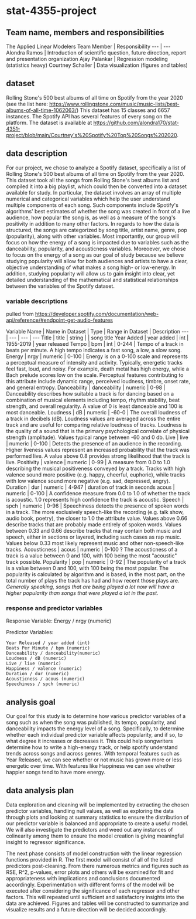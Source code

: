 # stat-4355-project
## Team name, members and responsibilities
The Applied Linear Modelers
Team Member | Responsibility
--- | ---
Alondra Ramos | Introduction of scientific question, future direction, report and presentation organization
Ajay Palankar | Regression modeling (statistics heavy)
Courtney Schaller | Data visualization (figures and tables)

## dataset
Rolling Stone's 500 best albums of all time on Spotify from the year 2020 (see the list here: https://www.rollingstone.com/music/music-lists/best-albums-of-all-time-1062063/) 
This dataset has 15 classes and 6657 instances. The Spotify API has several features of every song on the platform. The dataset is available at https://github.com/alondra170/stat-4351-project/blob/main/Courtney's%20Spotify%20Top%20Songs%202020.

## data description
For our project, we chose to analyze a Spotify dataset, specifically a list of Rolling Stone's 500 best albums of all time on Spotify from the year 2020. This dataset took all the songs from Rolling Stone's best albums list and compiled it into a big playlist, which could then be converted into a dataset available for study. In particular, the dataset involves an array of multiple numerical and categorical variables which help the user understand multiple components of each song. Such components include Spotify's algorithms' best estimates of whether the song was created in front of a live audience, how popular the song is, as well as a measure of the song's positivity in addition to many other factors. In regards to how the data is structured, the songs are categorized by song title, artist name, genre, pop (popularity), along with other variables. Most importantly, our group will focus on how the energy of a song is impacted due to variables such as the danceability, popularity, and acousticness variables. Moreoever, we chose to focus on the energy of a song as our goal of study because we believe studying popularity will allow for both audiences and artists to have a clear, objective understanding of what makes a song high- or low-energy. In addition, studying popularity will allow us to gain insight into clear, yet detailed understanding of the mathematical and statistical relationships between the variables of the Spotify dataset.

### variable descriptions 
pulled from https://developer.spotify.com/documentation/web-api/reference/#endpoint-get-audio-features

Variable Name | Name in Dataset | Type | Range in Dataset | Description
--- | --- | --- | ---
Title | title | string | | song title
Year Added | year added | int | 1955-2019 | year released
Tempo | bpm | int | 0-244 | Tempo of a track in beats per minute. A high tempo indicates a fast song, a low, a slow song.
Energy | nrgy | numeric | 0-100 | Energy is on a 0-100 scale and represents a perceptual measure of intensity and activity. Typically, energetic tracks feel fast, loud, and noisy. For example, death metal has high energy, while a Bach prelude scores low on the scale. Perceptual features contributing to this attribute include dynamic range, perceived loudness, timbre, onset rate, and general entropy.
Danceability | danceability | numeric | 0-98 | Danceability describes how suitable a track is for dancing based on a combination of musical elements including tempo, rhythm stability, beat strength, and overall regularity. A value of 0 is least danceable and 100 is most danceable.
Loudness | dB | numeric | -60-0 | The overall loudness of a track in decibels (dB). Loudness values are averaged across the entire track and are useful for comparing relative loudness of tracks. Loudness is the quality of a sound that is the primary psychological correlate of physical strength (amplitude). Values typical range between -60 and 0 db.
Live | live | numeric | 0-100 | Detects the presence of an audience in the recording. Higher liveness values represent an increased probability that the track was performed live. A value above 0.8 provides strong likelihood that the track is live.
Positivity | valence | numeric | 0-99 | A measure from 0.0 to 1.0 describing the musical positiveness conveyed by a track. Tracks with high valence sound more positive (e.g. happy, cheerful, euphoric), while tracks with low valence sound more negative (e.g. sad, depressed, angry).
Duration | dur | numeric | 4-947 | duration of track in seconds
acous | numeric | 0-100 | A confidence measure from 0.0 to 1.0 of whether the track is acoustic. 1.0 represents high confidence the track is acoustic.
Speech | spch | numeric | 0-96 | Speechiness detects the presence of spoken words in a track. The more exclusively speech-like the recording (e.g. talk show, audio book, poetry), the closer to 1.0 the attribute value. Values above 0.66 describe tracks that are probably made entirely of spoken words. Values between 0.33 and 0.66 describe tracks that may contain both music and speech, either in sections or layered, including such cases as rap music. Values below 0.33 most likely represent music and other non-speech-like tracks.
Acousticness | acous | numeric | 0-100 ? The acousticness of a track is a value between 0 and 100, with 100 being the most "acoustic" track possible. 
Popularity | pop | numeric | 0-92 | The popularity of a track is a value between 0 and 100, with 100 being the most popular. The popularity is calculated by algorithm and is based, in the most part, on the total number of plays the track has had and how recent those plays are. *Generally speaking, songs that are being played a lot now will have a higher popularity than songs that were played a lot in the past.*

### response and predictor variables

Response Variable: Energy / nrgy (numeric)

Predictor Variables:
  
    Year Released / year added (int)
    Beats Per Minute / bpm (numeric)
    Danceability / danceability(numeric)
    Loudness / dB (numeric)
    Live / live (numeric)
    Happiness / valence (numeric)
    Duration / dur (numeric)
    Acousticness / acous (numeric)
    Speechiness / spch (numeric)

## analysis goal

Our goal for this study is to determine how various predictor variables of a song such as when the song was published, its tempo, popularity, and danceability impacts the energy level of a song. Specifically, to determine whether each individual predictor variable affects popularity, and if so, to what degree it increases or decreases it. This could help songwriters determine how to write a high-energy track, or help spotify understand trends across songs and across genres. With temporal features such as Year Released, we can see whether or not music has grown more or less energetic over time. With features like Happiness we can see whether happier songs tend to have more energy.

## data analysis plan

Data exploration and cleaning will be implemented by extracting the chosen predictor variables, handling null values, as well as exploring the data through plots and looking at summary statistics to ensure the distribution of our predictor variable is balanced and appropriate to create a useful model. We will also investigate the predictors and weed out any instances of colinearity among them to ensure the model creation is giving meaningful insight to regressor significance. 

The next phase consists of model construction with the linear regression functions provided in R. The first model will consist of all of the listed predictors post-cleaning. From there numerous metrics and figures such as RSE, R^2, p-values, error plots and others will be examined for fit and appropriateness with implications and conclusions documented accordingly. Experimentation with different forms of the model will be executed after considering the significance of each regressor and other factors. This will repeated until sufficient and satisfactory insights into the data are achieved. Figures and tables will be constructed to summarize and visualize results and a future direction will be decided accordingly.

